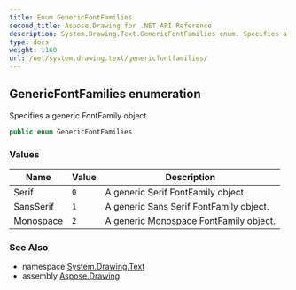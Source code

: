 ```yaml
---
title: Enum GenericFontFamilies
second_title: Aspose.Drawing for .NET API Reference
description: System.Drawing.Text.GenericFontFamilies enum. Specifies a generic FontFamily object
type: docs
weight: 1160
url: /net/system.drawing.text/genericfontfamilies/
---
```

## GenericFontFamilies enumeration

Specifies a generic FontFamily object.

```csharp
public enum GenericFontFamilies
```

### Values

| Name | Value | Description |
| --- | --- | --- |
| Serif | `0` | A generic Serif FontFamily object. |
| SansSerif | `1` | A generic Sans Serif FontFamily object. |
| Monospace | `2` | A generic Monospace FontFamily object. |

### See Also

* namespace [System.Drawing.Text](../../system.drawing.text/)
* assembly [Aspose.Drawing](../../)


